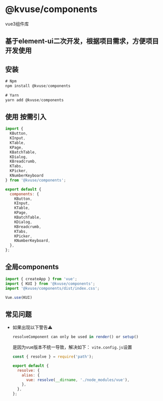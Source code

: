 
# @kvuse/components

vue3组件库

## 基于element-ui二次开发，根据项目需求，方便项目开发使用

## 安装

```js
# Npm  
npm install @kvuse/components
 
# Yarn  
yarn add @kvuse/components
```

## 使用 按需引入

```js
import {
  KButton,
  KInput,
  KTable,
  KPage,
  KBatchTable,
  KDialog,
  KBreadcrumb,
  KTabs,
  KPicker,
  KNumberKeyboard
} from '@kvuse/components';

export default {
  components: {
    KButton,
    KInput,
    KTable,
    KPage,
    KBatchTable,
    KDialog,
    KBreadcrumb,
    KTabs,
    KPicker,
    KNumberKeyboard,
  },
};
```

## 全局components

```js
import { createApp } from 'vue';
import { KUI } from '@kvuse/components';
import '@kvuse/components/dist/index.css';

Vue.use(KUI)
```

## 常见问题

- 如果出现以下警告⚠️

  ```js
  resolveComponent can only be used in render() or setup()
  ```

  是因为vue版本不统一导致，解决如下：
  `vite.config.js`设置
  
  ```js
  const { resolve } = require('path');

  export default {
    resolve: {
      alias: {
        vue: resolve(__dirname, './node_modules/vue'),
      },
    },
  };
  ```
